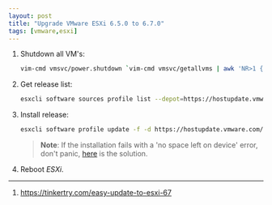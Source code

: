 ```yaml
---
layout: post
title: "Upgrade VMware ESXi 6.5.0 to 6.7.0"
tags: [vmware,esxi]
---
```


1. Shutdown all VM's:
   ```bash
   vim-cmd vmsvc/power.shutdown `vim-cmd vmsvc/getallvms | awk 'NR>1 {print $1}'`
   ```
2. Get release list:
   ```bash
   esxcli software sources profile list --depot=https://hostupdate.vmware.com/software/VUM/PRODUCTION/main/vmw-depot-index.xml | grep "6.7.0"
   ```
3. Install release:
   ```bash
   esxcli software profile update -f -d https://hostupdate.vmware.com/software/VUM/PRODUCTION/main/vmw-depot-index.xml -p ESXi-6.7.0-8169922-standard
   ```
   > **Note**: If the installation fails with a 'no space left on device' error, don't panic, [here](/vmware-esxi-upgrade-error-no-space-left-on-device-fix/) is the solution.
4. Reboot *ESXi*.

---
1. <https://tinkertry.com/easy-update-to-esxi-67>

